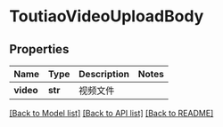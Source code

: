 # ToutiaoVideoUploadBody

## Properties
Name | Type | Description | Notes
------------ | ------------- | ------------- | -------------
**video** | **str** | 视频文件  | 

[[Back to Model list]](../README.md#documentation-for-models) [[Back to API list]](../README.md#documentation-for-api-endpoints) [[Back to README]](../README.md)

